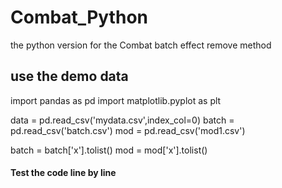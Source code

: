 # Combat_Python

the python version for the Combat batch effect remove method 

##  use the demo data
import pandas as pd
import matplotlib.pyplot as plt

data = pd.read_csv('mydata.csv',index_col=0)
batch = pd.read_csv('batch.csv')
mod = pd.read_csv('mod1.csv')

batch = batch['x'].tolist()
mod = mod['x'].tolist()

#### Test the code line by line
